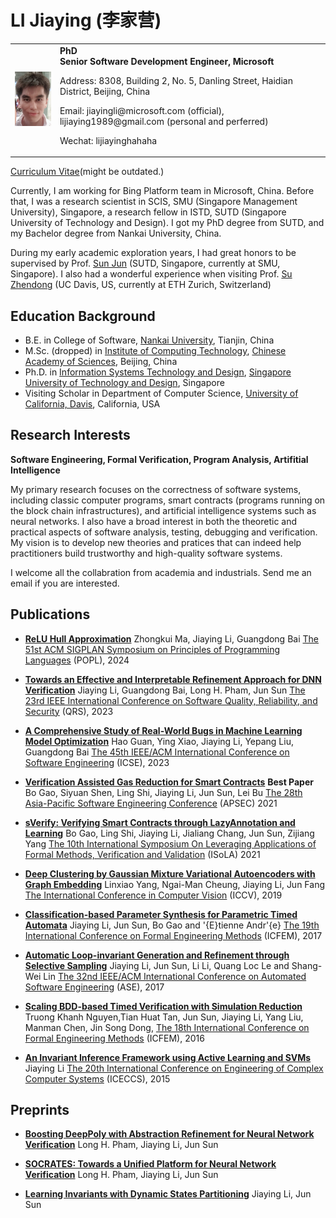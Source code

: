 # LI Jiaying (李家营)
<table width="68%" border="0" cellpadding="0">
<tr valigh="top" aligh="left">
<td><IMG SRC="./photo.jpg" width="100"><br></td>
<td>
<div>
<b>PhD </b> <BR> 
<b>Senior Software Development Engineer, Microsoft</b> <BR> 
<P>Address: 8308, Building 2, No. 5, Danling Street, Haidian District, Beijing, China<BR>
<P>Email: jiayingli@microsoft.com (official), lijiaying1989@gmail.com (personal and perferred)<BR>
<P>Wechat: lijiayinghahaha<BR>
</div>
</td>
</tr>
</table>

[Curriculum Vitae](http://lijiaying.github.io/cv/cv.pdf)(might be outdated.)

Currently, I am working for Bing Platform team in Microsoft, China. 
Before that, I was a research scientist in SCIS, SMU (Singapore Management University), Singapore, 
a research fellow in ISTD, SUTD (Singapore University of Technology and Design). 
I got my PhD degree from SUTD, and my Bachelor degree from Nankai University, China.


During my early academic exploration years, I had great honors to be supervised by Prof. [Sun Jun](http://sunjun.site/) (SUTD, Singapore, currently at SMU, Singapore). 
I also had a wonderful experience when visiting Prof. [Su Zhendong](https://people.inf.ethz.ch/suz/) (UC Davis, US, currently at ETH Zurich, Switzerland)



## Education Background
* B.E. in College of Software, [Nankai University](http://www.nankai.edu.cn), Tianjin, China
* M.Sc. (dropped) in [Institute of Computing Technology](http://english.ict.cas.cn/), [Chinese Academy of Sciences](http://english.cas.cn/), Beijing, China
* Ph.D. in [Information Systems Technology and Design](https://istd.sutd.edu.sg/), [Singapore University of Technology and Design](http://www.sutd.edu.sg/), Singapore
* Visiting Scholar in Department of Computer Science, [University of California, Davis](https://www.ucdavis.edu/), California, USA



## Research Interests
**Software Engineering, Formal Verification, Program Analysis, Artifitial Intelligence**

My primary research focuses on the correctness of software systems, including classic computer programs, smart
contracts (programs running on the block chain infrastructures), and artificial intelligence systems such as neural
networks. I also have a broad interest in both the theoretic and practical aspects of software analysis, testing,
debugging and verification. My vision is to develop new theories and pratices that can indeed help practitioners 
build trustworthy and high-quality software systems.

I welcome all the collabration from academia and industrials. Send me an email if you are interested.




## Publications
- [**ReLU Hull Approximation**](http://lijiaying.github.io) 
Zhongkui Ma, Jiaying Li, Guangdong Bai
[The 51st ACM SIGPLAN Symposium on Principles of Programming Languages](https://popl24.sigplan.org/) (POPL), 2024


- [**Towards an Effective and Interpretable Refinement Approach for DNN Verification**](http://lijiaying.github.io/papers/qrs23_Surgeon.pdf) 
Jiaying Li, Guangdong Bai, Long H. Pham, Jun Sun
[The 23rd IEEE International Conference on Software Quality, Reliability, and Security](https://qrs23.techconf.org/) (QRS), 2023 


- [**A Comprehensive Study of Real-World Bugs in Machine Learning Model Optimization**](http://lijiaying.github.io/papers/icse23_MOB.pdf) 
Hao Guan, Ying Xiao, Jiaying Li, Yepang Liu, Guangdong Bai
[The 45th IEEE/ACM International Conference on Software Engineering](https://conf.researchr.org/home/icse-2023) (ICSE), 2023 


- [**Verification Assisted Gas Reduction for Smart Contracts**](http://lijiaying.github.io/papers/apsec21_sOptimize.pdf)  **Best Paper** 
Bo Gao, Siyuan Shen, Ling Shi, Jiaying Li, Jun Sun, Lei Bu
[The 28th Asia-Pacific Software Engineering Conference](https://apsec2021.seat.org.tw/) (APSEC) 2021


- [**sVerify: Verifying Smart Contracts through LazyAnnotation and Learning**](http://lijiaying.github.io/papers/isola21_sVerify.pdf) 
Bo Gao, Ling Shi, Jiaying Li, Jialiang Chang, Jun Sun, Zijiang Yang
[The 10th International Symposium On Leveraging Applications of Formal Methods, Verification and Validation](https://isola-conference.org/isola2021/) (ISoLA) 2021


- [**Deep Clustering by Gaussian Mixture Variational Autoencoders with Graph Embedding**](http://lijiaying.github.io/papers/iccv19.pdf) 
Linxiao Yang, Ngai-Man Cheung, Jiaying Li, Jun Fang 
[The International Conference in Computer Vision](http://iccv2019.thecvf.com/) (ICCV), 2019 


- [**Classification-based Parameter Synthesis for Parametric Timed Automata**](http://lijiaying.github.io/papers/icfem17.pdf) 
Jiaying Li, Jun Sun, Bo Gao and \'{E}tienne Andr\'{e} 
[The 19th International Conference on Formal Engineering Methods](http://ictt.xidian.edu.cn/icfem2017/) (ICFEM), 2017


- [**Automatic Loop-invariant Generation and Refinement through Selective Sampling**](http://lijiaying.github.io/papers/ase17_zilu.pdf) 
Jiaying Li, Jun Sun, Li Li, Quang Loc Le and Shang-Wei Lin 
[The 32nd IEEE/ACM International Conference on Automated Software Engineering](http://ase2017.org/) (ASE), 2017


- [**Scaling BDD-based Timed Verification with Simulation Reduction**](http://lijiaying.github.io/papers/icfem16.pdf) 
Truong Khanh Nguyen,Tian Huat Tan, Jun Sun, Jiaying Li, Yang Liu, Manman Chen, Jin Song Dong, 
[The 18th International Conference on Formal Engineering Methods](http://icfem2016.xyz/) (ICFEM), 2016


- [**An Invariant Inference Framework using Active Learning and SVMs**](http://lijiaying.github.io/papers/iceccs15.pdf) 
Jiaying Li
[The 20th International Conference on Engineering of Complex Computer Systems](http://iceccs2015.monash.edu.au/2015/index.jsp) (ICECCS), 2015 



## Preprints
- [**Boosting DeepPoly with Abstraction Refinement for Neural Network Verification**](http://jiaying.li/papers/DeepPoly_Abstraction_Refinement.pdf) 
Long H. Pham, Jiaying Li, Jun Sun


- [**SOCRATES: Towards a Unified Platform for Neural Network Verification**](https://arxiv.org/pdf/2007.11206.pdf) 
Long H. Pham, Jiaying Li, Jun Sun


- [**Learning Invariants with Dynamic States Partitioning**](http://lijiaying.github.io/papers/zimu.pdf) 
Jiaying Li, Jun Sun
